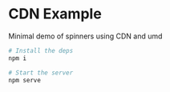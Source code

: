 # CDN Example

Minimal demo of spinners using CDN and umd

```sh
# Install the deps
npm i

# Start the server
npm serve
```
